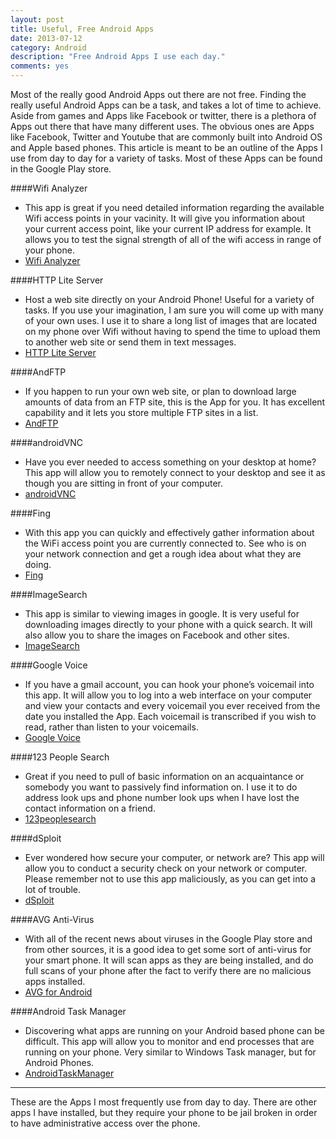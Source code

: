```yaml
---
layout: post
title: Useful, Free Android Apps
date: 2013-07-12
category: Android
description: "Free Android Apps I use each day."
comments: yes
---
```


Most of the really good Android Apps out there are not free.  Finding the really useful Android Apps can be a task, and takes a lot of time to achieve.  Aside from games and Apps like Facebook or twitter, there is a plethora of Apps out there that have many different uses.  The obvious ones are Apps like Facebook, Twitter and Youtube that are commonly built into Android OS and Apple based phones.    This article is meant to be an outline of the Apps I use from day to day for a variety of tasks.  Most of these Apps can be found in the Google Play store.

####Wifi Analyzer

-  This app is great if you need detailed information regarding the available Wifi access points in your vacinity.  It will give you information about your current access point, like your current IP address for example.  It allows you to test the signal strength of all of the wifi access in range of your phone.
-  [Wifi Analyzer](https://play.google.com/store/apps/details?id=com.farproc.wifi.analyzer&hl=en)

####HTTP Lite Server

-  Host a web site directly on your Android Phone!  Useful for a variety of tasks.  If you use your imagination, I am sure you will come up with many of your own uses.  I use it to share a long list of images that are located on my phone over Wifi without having to spend the time to upload them to another web site or send them in text messages.
-  [HTTP Lite Server](https://play.google.com/store/apps/details?id=genius.mohammad.httpserver.lite&hl=en)

####AndFTP

-  If you happen to run your own web site, or plan to download large amounts of data from an FTP site, this is the App for you.  It has excellent capability and it lets you store multiple FTP sites in a list.
-  [AndFTP](https://play.google.com/store/apps/details?id=lysesoft.andftp&hl=en)

####androidVNC

-  Have you ever needed to access something on your desktop at home?  This app will allow you to remotely connect to your desktop and see it as though you are sitting in front of your computer.
-  [androidVNC](https://play.google.com/store/apps/details?id=android.androidVNC&hl=en)

####Fing

-  With this app you can quickly and effectively gather information about the WiFi access point you are currently connected to.  See who is on your network connection and get a rough idea about what they are doing.
-  [Fing](https://play.google.com/store/apps/details?id=com.overlook.android.fing&hl=en)

####ImageSearch

-  This app is similar to viewing images in google.  It is very useful for downloading images directly to your phone with a quick search.  It will also allow you to share the images on Facebook and other sites.
-  [ImageSearch](https://play.google.com/store/apps/details?id=com.wagachat.imagesearch&hl=en)

####Google Voice

-  If you have a gmail account, you can hook your phone’s voicemail into this app.  It will allow you to log into a web interface on your computer and view your contacts and every voicemail you ever received from the date you installed the App.  Each voicemail is transcribed if you wish to read, rather than listen to your voicemails.
-  [Google Voice](https://play.google.com/store/apps/details?id=com.google.android.apps.googlevoice&hl=en)

####123 People Search

-  Great if you need to pull of basic information on an acquaintance or somebody you want to passively find information on.  I use it to do address look ups and phone number look ups when I have lost the contact information on a friend.
-  [123peoplesearch](https://play.google.com/store/apps/details?id=com.yelster.one23people.android&hl=en)

####dSploit

-  Ever wondered how secure your computer, or network are?  This app will allow you to conduct a security check on your network or computer.  Please remember not to use this app maliciously, as you can get into a lot of trouble.
-  [dSploit](http://www.dsploit.net/)

####AVG Anti-Virus

-  With all of the recent news about viruses in the Google Play store and from other sources, it is a good idea to get some sort of anti-virus for your smart phone.  It will scan apps as they are being installed, and do full scans of your phone after the fact to verify there are no malicious apps installed.
-  [AVG for Android](https://play.google.com/store/apps/details?id=com.antivirus&hl=en)

####Android Task Manager

-  Discovering what apps are running on your Android based phone can be difficult.  This app will allow you to monitor and end processes that are running on your phone.  Very similar to Windows Task manager, but for Android Phones.
-  [AndroidTaskManager](https://play.google.com/store/apps/details?id=com.james.SmartTaskManager&hl=en) 

***


These are the Apps I most frequently use from day to day.  There are other apps I have installed, but they require your phone to be jail broken in order to have administrative access over the phone.
